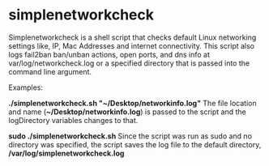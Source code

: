# simplenetworkcheck
Simplenetworkcheck is a shell script that checks default Linux networking settings like, IP, Mac Addresses and internet connectivity.
This script also logs fail2ban ban/unban actions, open ports, and dns info at var/log/networkcheck.log or a specified directory that is passed into the command line argument.

Examples:

<b>./simplenetworkcheck.sh "~/Desktop/networkinfo.log"</b>
The file location and name (<b>~/Desktop/networkinfo.log</b>) is passed to the script and the logDirectory variables changes to that.

<b>sudo ./simplenetworkcheck.sh</b>
Since the script was run as sudo and no directory was specified, the script saves the log file to the default directory, <b>/var/log/simplenetworkcheck.log</b>
